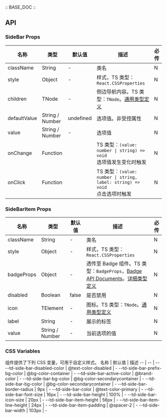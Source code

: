 :: BASE_DOC ::

## API

### SideBar Props

名称 | 类型 | 默认值 | 描述 | 必传
-- | -- | -- | -- | --
className | String | - | 类名 | N
style | Object | - | 样式，TS 类型：`React.CSSProperties` | N
children | TNode | - | 侧边导航内容。TS 类型：`TNode`。[通用类型定义](https://github.com/Tencent/tdesign-mobile-react/blob/develop/src/common.ts) | N
defaultValue | String / Number | undefined | 选项值。非受控属性 | N
value | String / Number | - | 选项值 | N
onChange | Function |  | TS 类型：`(value: number \| string) => void`<br/>选项值发生变化时触发 | N
onClick | Function |  | TS 类型：`(value: number \| string, label: string) => void`<br/>点击选项时触发 | N


### SideBarItem Props

名称 | 类型 | 默认值 | 描述 | 必传
-- | -- | -- | -- | --
className | String | - | 类名 | N
style | Object | - | 样式，TS 类型：`React.CSSProperties` | N
badgeProps | Object | - | 透传至 Badge 组件。TS 类型：`BadgeProps`，[Badge API Documents](./badge?tab=api)。[详细类型定义](https://github.com/Tencent/tdesign-mobile-react/tree/develop/src/side-bar/type.ts) | N
disabled | Boolean | false | 是否禁用 | N
icon | TElement | - | 图标。TS 类型：`TNode`。[通用类型定义](https://github.com/Tencent/tdesign-mobile-react/blob/develop/src/common.ts) | N
label | String | - | 展示的标签 | N
value | String / Number | - | 当前选项的值 | N

### CSS Variables

组件提供了下列 CSS 变量，可用于自定义样式。
名称 | 默认值 | 描述 
-- | -- | --
--td-side-bar-disabled-color | @text-color-disabled | - 
--td-side-bar-prefix-bg-color | @bg-color-container | - 
--td-side-bar-active-color | @brand-color | - 
--td-side-bar-bg-color | @bg-color-secondarycontainer | - 
--td-side-bar-bg-color | @bg-color-secondarycontainer | - 
--td-side-bar-border-radius | 9px | - 
--td-side-bar-color | @text-color-primary | - 
--td-side-bar-font-size | 16px | - 
--td-side-bar-height | 100% | - 
--td-side-bar-icon-size | 20px | - 
--td-side-bar-item-height | 56px | - 
--td-side-bar-item-line-height | 24px | - 
--td-side-bar-item-padding | @spacer-2 | - 
--td-side-bar-width | 103px | - 
